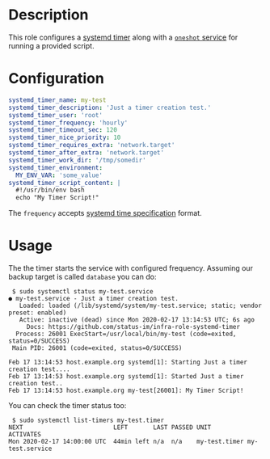 # Description

This role configures a [systemd timer](https://www.freedesktop.org/software/systemd/man/systemd.timer.html) along with a [`oneshot` service](https://www.freedesktop.org/software/systemd/man/systemd.service.html) for running a provided script.

# Configuration

```yml
systemd_timer_name: my-test
systemd_timer_description: 'Just a timer creation test.'
systemd_timer_user: 'root'
systemd_timer_frequency: 'hourly'
systemd_timer_timeout_sec: 120
systemd_timer_nice_priority: 10
systemd_timer_requires_extra: 'network.target'
systemd_timer_after_extra: 'network.target'
systemd_timer_work_dir: '/tmp/somedir'
systemd_timer_environment:
  MY_ENV_VAR: 'some_value'
systemd_timer_script_content: |
  #!/usr/bin/env bash
  echo "My Timer Script!"
```

The `frequency` accepts [systemd time specification](https://www.freedesktop.org/software/systemd/man/systemd.time.html#) format.

# Usage

The the timer starts the service with configured frequency.
Assuming our backup target is called `database` you can do:
```
 $ sudo systemctl status my-test.service
● my-test.service - Just a timer creation test.
   Loaded: loaded (/lib/systemd/system/my-test.service; static; vendor preset: enabled)
   Active: inactive (dead) since Mon 2020-02-17 13:14:53 UTC; 6s ago
     Docs: https://github.com/status-im/infra-role-systemd-timer
  Process: 26001 ExecStart=/usr/local/bin/my-test (code=exited, status=0/SUCCESS)
 Main PID: 26001 (code=exited, status=0/SUCCESS)

Feb 17 13:14:53 host.example.org systemd[1]: Starting Just a timer creation test....
Feb 17 13:14:53 host.example.org systemd[1]: Started Just a timer creation test..
Feb 17 13:14:53 host.example.org my-test[26001]: My Timer Script!
```

You can check the timer status too:
```
 $ sudo systemctl list-timers my-test.timer     
NEXT                         LEFT       LAST PASSED UNIT          ACTIVATES
Mon 2020-02-17 14:00:00 UTC  44min left n/a  n/a    my-test.timer my-test.service
```
